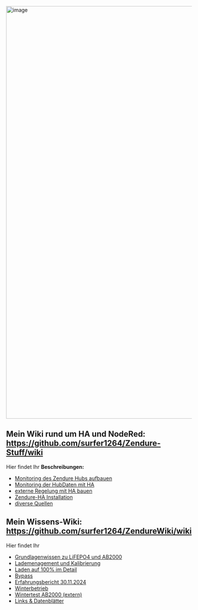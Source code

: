 
<img width="1118" alt="image" src="https://github.com/user-attachments/assets/9d3821af-6bda-42b6-95e7-b6a41e40c868" />



## Mein Wiki rund um HA und NodeRed: https://github.com/surfer1264/Zendure-Stuff/wiki
Hier findet Ihr
**Beschreibungen:**
* [Monitoring des Zendure Hubs aufbauen](https://github.com/surfer1264/Zendure-Stuff/wiki/AB2000-Überwachung-mit-HA-und-NodeRed)
* [Monitoring der HubDaten mit HA](https://github.com/surfer1264/Zendure-Stuff/wiki/Das-Node-Red-Projekt)
* [externe Regelung mit HA bauen](https://github.com/surfer1264/Zendure-Stuff/wiki/Regelung-zur-Nulleinspeisung-Nullbezug)
* [Zendure-HA Installation](https://github.com/surfer1264/Zendure-Stuff/wiki/Install-Zendure-HA-(SF1200))
* [diverse Quellen](https://github.com/surfer1264/Zendure-Stuff/wiki/Linksammlung)

  
## Mein Wissens-Wiki: https://github.com/surfer1264/ZendureWiki/wiki
Hier findet Ihr 
* [Grundlagenwissen zu LiFEPO4 und AB2000](https://github.com/surfer1264/ZendureWiki/wiki/Der-AB2000)
* [Lademenagement und Kalibrierung](https://github.com/surfer1264/ZendureWiki/wiki/Lademanagement-und-Kalibrierung)
* [Laden auf 100% im Detail](https://github.com/surfer1264/ZendureWiki/wiki/Laden-auf-100%25-‐-Details)
* [Bypass](https://github.com/surfer1264/Zendurewiki/wiki/ByPass)
* [Erfahrungsbericht 30.11.2024](https://github.com/surfer1264/ZendureWiki/wiki/Erfahrungsbericht-30.11.2024)
* [Winterbetrieb](https://github.com/surfer1264/ZendureWiki/wiki/Winterbetrieb)
* [Wintertest AB2000 (extern)](https://www.smartzone.de/zendure-ab2000-akku-test/)
* [Links & Datenblätter](https://github.com/surfer1264/ZendureWiki/wiki/Links)

